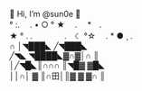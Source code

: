 👋 Hi, I’m @sun0e 👋 <br>
° :.　 . • ○ ° ★　 .　 *　. <br>
★ ° . .　　　　.　☾ °☆　 . * ● ¸ . <br>
∩ │◥███◣ ╱◥███◣ <br>
╱◥◣ ◥████◣▓∩▓│∩ ║ <br>
│╱◥█◣║∩∩∩ ║◥█▓ ▓█◣ <br>
││∩│ ▓ ║∩田│║▓ ▓ ▓∩ ║

